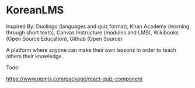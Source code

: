 # KoreanLMS
 
Inspired By: Duolingo (languages and quiz format), Khan Academy (learning through short texts), Canvas Instructure (modules and LMS), Wikibooks (Open Source Education), Github (Open Source)

A platform where anyone can make their own lessons in order to teach others their knowledge. 

Todo:

https://www.npmjs.com/package/react-quiz-component

